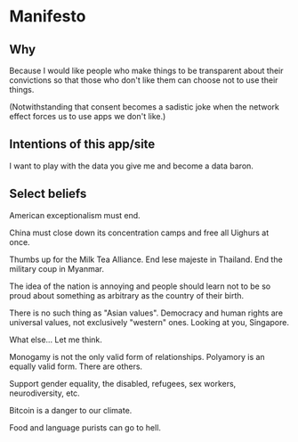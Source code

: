 # Manifesto

## Why

Because I would like people who make things to be transparent about their convictions so that those who don't like them can choose not to use their things.

(Notwithstanding that consent becomes a sadistic joke when the network effect forces us to use apps we don't like.)

## Intentions of this app/site

I want to play with the data you give me and become a data baron.

## Select beliefs

American exceptionalism must end.

China must close down its concentration camps and free all Uighurs at once.

Thumbs up for the Milk Tea Alliance. End lese majeste in Thailand. End the military coup in Myanmar.

The idea of the nation is annoying and people should learn not to be so proud about something as arbitrary as the country of their birth.

There is no such thing as "Asian values". Democracy and human rights are universal values, not exclusively "western" ones. Looking at you, Singapore.

What else... Let me think.

Monogamy is not the only valid form of relationships. Polyamory is an equally valid form. There are others.

Support gender equality, the disabled, refugees, sex workers, neurodiversity, etc.

Bitcoin is a danger to our climate.

Food and language purists can go to hell.
